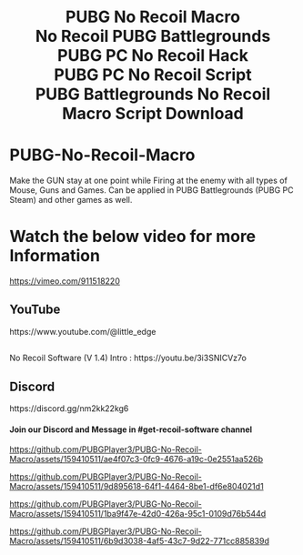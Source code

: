 
<h1 align="center">
  <br>
  PUBG No Recoil Macro
  <br>
  No Recoil PUBG Battlegrounds
  <br>
  PUBG PC No Recoil Hack
  <br>
  PUBG PC No Recoil Script
  <br>
  PUBG Battlegrounds No Recoil Macro Script Download
</h1>

# PUBG-No-Recoil-Macro
Make the GUN stay at one point while Firing at the enemy with all types of Mouse, Guns and Games. Can be applied in PUBG Battlegrounds (PUBG PC Steam) and other games as well.

# Watch the below video for more Information
https://vimeo.com/911518220

<h2>YouTube</h2>
https://www.youtube.com/@little_edge
<br>
<h2></h2>No Recoil Software (V 1.4) Intro :</h2> https://youtu.be/3i3SNICVz7o
<br>
<h2>Discord</h2>
https://discord.gg/nm2kk22kg6
<h4>Join our Discord and Message in #get-recoil-software channel</h4>

https://github.com/PUBGPlayer3/PUBG-No-Recoil-Macro/assets/159410511/ae4f07c3-0fc9-4676-a19c-0e2551aa526b


https://github.com/PUBGPlayer3/PUBG-No-Recoil-Macro/assets/159410511/9d895618-64f1-4464-8be1-df6e804021d1


https://github.com/PUBGPlayer3/PUBG-No-Recoil-Macro/assets/159410511/1ba9f47e-42d0-426a-95c1-0109d76b544d


https://github.com/PUBGPlayer3/PUBG-No-Recoil-Macro/assets/159410511/6b9d3038-4af5-43c7-9d22-771cc885839d













